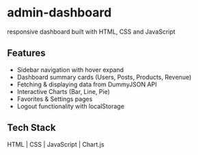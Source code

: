 # admin-dashboard
responsive dashboard built with HTML, CSS and JavaScript
## Features
- Sidebar navigation with hover expand
- Dashboard summary cards (Users, Posts, Products, Revenue)
- Fetching & displaying data from DummyJSON API
- Interactive Charts (Bar, Line, Pie)
- Favorites & Settings pages
- Logout functionality with localStorage

## Tech Stack
HTML | CSS | JavaScript | Chart.js
